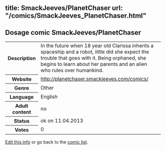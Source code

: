 title: SmackJeeves/PlanetChaser
url: "/comics/SmackJeeves_PlanetChaser.html"
---
Dosage comic SmackJeeves/PlanetChaser
-----------------------------------------

<table class="comicinfo">
<tr>
<th>Description</th><td>In the future when 18 year old Clarissa inherits a spaceship and a robot, little did she expect the trouble that goes with it. Being orphaned, she begins to learn about her parents and an alien who rules over humankind.</td>
</tr>
<tr>
<th>Website</th><td><a href="http://planetchaser.smackjeeves.com/comics/">http://planetchaser.smackjeeves.com/comics/</a></td>
</tr>
<tr>
<th>Genre</th><td>Other</td>
</tr>
<tr>
<th>Language</th><td>English</td>
</tr>
<tr>
<th>Adult content</th><td>no</td>
</tr>
<tr>
<th>Status</th><td>ok on 11.04.2013</td>
</tr>
<tr>
<th>Votes</th><td>0</div></td>
</tr>
</table>

[Edit this info](/comics/SmackJeeves_PlanetChaser_edit.html) or go back to the [comic list](../comic-index.html).
